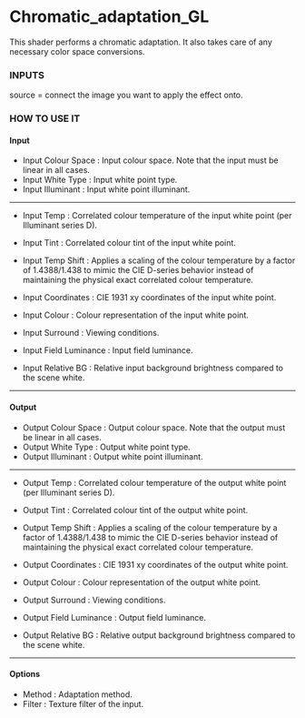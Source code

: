 # Chromatic_adaptation_GL

This shader performs a chromatic adaptation. It also takes care of any necessary color space conversions.


### INPUTS
source = connect the image you want to apply the effect onto.

### HOW TO USE IT

#### Input

* Input Colour Space : Input colour space. Note that the input must be linear in all cases.
* Input White Type : Input white point type.
* Input Illuminant : Input white point illuminant.

------------------------------------------------------------------------------------------------------------

* Input Temp : Correlated colour temperature of the input white point (per Illuminant series D).
* Input Tint : Correlated colour tint of the input white point.

* Input Temp Shift : Applies a scaling of the colour temperature by a factor of 1.4388/1.438 to mimic the CIE D-series behavior instead of maintaining the physical exact correlated colour temperature.
* Input Coordinates : CIE 1931 xy coordinates of the input white point.
* Input Colour : Colour representation of the input white point.

* Input Surround : Viewing conditions.
* Input Field Luminance : Input field luminance.
* Input Relative BG : Relative input background brightness compared to the scene white.

------------------------------------------------------------------------------------------------------------

#### Output

* Output Colour Space : Output colour space. Note that the output must be linear in all cases.
* Output White Type : Output white point type.
* Output Illuminant : Output white point illuminant.

------------------------------------------------------------------------------------------------------------

* Output Temp : Correlated colour temperature of the output white point (per Illuminant series D).
* Output Tint : Correlated colour tint of the output white point.

* Output Temp Shift : Applies a scaling of the colour temperature by a factor of 1.4388/1.438 to mimic the CIE D-series behavior instead of maintaining the physical exact correlated colour temperature.
* Output Coordinates : CIE 1931 xy coordinates of the output white point.
* Output Colour : Colour representation of the output white point.

* Output Surround : Viewing conditions.
* Output Field Luminance : Output field luminance.
* Output Relative BG : Relative output background brightness compared to the scene white.

------------------------------------------------------------------------------------------------------------

#### Options

* Method : Adaptation method.
* Filter : Texture filter of the input.